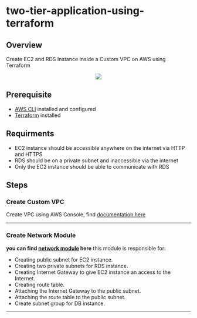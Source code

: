 # two-tier-application-using-terraform
## Overview
Create EC2 and RDS Instance Inside a Custom VPC on AWS using Terraform
<div align="center">
<img src="https://user-images.githubusercontent.com/47721226/222971471-8fee3398-2897-4dc3-a86e-edb92795507e.png">
</div>

## Prerequisite
* [AWS CLI](https://docs.aws.amazon.com/cli/latest/userguide/getting-started-install.html) installed and configured
* [Terraform](https://developer.hashicorp.com/terraform/downloads) installed

## Requirments
* EC2 instance should be accessible anywhere on the internet via HTTP and HTTPS
* RDS should be on a private subnet and inaccessible via the internet
* Only the EC2 instance should be able to communicate with RDS

## Steps
### Create Custom VPC
Create VPC using AWS Console, find [documentation here](https://docs.aws.amazon.com/vpc/latest/userguide/working-with-vpcs.html#create-vpc-vpc-only)

---

### Create Network Module
**you can find [network module](https://github.com/MariamGad/terraform-network-module) here**
this module is responsible for:
* Creating public subnet for EC2 instance.
* Creating two private subnets for RDS instance.
* Creating Internet Gateway to give EC2 instance an access to the Internet.
* Creating route table.
* Attaching the Internet Gateway to the public subnet.
* Attaching the route table to the public subnet.
* Create subnet group for DB instance.
---


